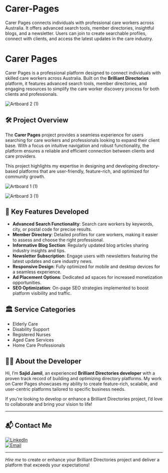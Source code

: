 # Carer-Pages
Carer Pages connects individuals with professional care workers across Australia. It offers advanced search tools, member directories, insightful blogs, and a newsletter. Users can join to create searchable profiles, connect with clients, and access the latest updates in the care industry.
# Carer Pages

Carer Pages is a professional platform designed to connect individuals with skilled care workers across Australia. Built on the **Brilliant Directories** platform, it features advanced search tools, member directories, and engaging resources to simplify the care worker discovery process for both clients and professionals.

![Artboard 2 (1)](https://github.com/user-attachments/assets/a8de2242-dabe-46e0-85c9-e23abf2daa22)

## 🛠 Project Overview

The **Carer Pages** project provides a seamless experience for users searching for care workers and professionals looking to expand their client base. With a focus on intuitive navigation and robust functionality, the platform ensures a reliable and efficient connection between clients and care providers.

This project highlights my expertise in designing and developing directory-based platforms that are user-friendly, feature-rich, and optimized for community growth.

![Artboard 1 (1)](https://github.com/user-attachments/assets/396f580a-5112-4e03-8365-ac29fc3d3c58)

![Artboard 3 (1)](https://github.com/user-attachments/assets/a09b8a8c-540b-4969-a7c6-697a6afcee5a)

## 🚀 Key Features Developed

- **Advanced Search Functionality**: Search care workers by keywords, city, or postal code for precise results.
- **Member Directory**: Detailed profiles for care workers, making it easier to assess and choose the right professional.
- **Informative Blog Section**: Regularly updated blog articles sharing industry insights and tips.
- **Newsletter Subscription**: Engage users with newsletters featuring the latest updates and care industry news.
- **Responsive Design**: Fully optimized for mobile and desktop devices for a seamless experience.
- **Ad Placement Options**: Dedicated ad spaces for increased monetization opportunities.
- **SEO Optimization**: On-page SEO strategies implemented to boost platform visibility and traffic.

## 🏛 Service Categories

- Elderly Care  
- Disability Support  
- Registered Nurses  
- Aged Care Services  
- Home Care Professionals  

## 👨‍💻 About the Developer

Hi, I’m **Sajid Jamil**, an experienced **Brilliant Directories developer** with a proven track record of building and optimizing directory platforms. My work on Carer Pages showcases my ability to create feature-rich, scalable, and user-centric platforms tailored to specific business needs.

If you're looking to develop or enhance a Brilliant Directories project, I’d love to collaborate and bring your vision to life!

---

## 📬 Contact Me

[![LinkedIn](https://img.shields.io/badge/LinkedIn-Connect-blue?style=for-the-badge&logo=linkedin)](https://www.linkedin.com/in/sajid-jameel-721256178/)  
[![Email](https://img.shields.io/badge/Email-Contact%20Me-orange?style=for-the-badge&logo=gmail)](mailto:sajidjamil.met@gmail.com)

---

*Hire me* to create or enhance your Brilliant Directories project and deliver a platform that exceeds your expectations!
